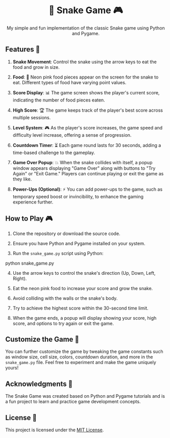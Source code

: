 <h1 align="center">🐍 Snake Game 🎮</h1>

<p align="center">
  My simple and fun implementation of the classic Snake game using Python and Pygame.
</p>

<h2>Features 🚀</h2>

1. **Snake Movement**: Control the snake using the arrow keys to eat the food and grow in size.

2. **Food**: 🍉 Neon pink food pieces appear on the screen for the snake to eat. Different types of food have varying point values.

3. **Score Display**: 📊 The game screen shows the player's current score, indicating the number of food pieces eaten.

4. **High Score**: 🏆 The game keeps track of the player's best score across multiple sessions.

5. **Level System**: 🎮 As the player's score increases, the game speed and difficulty level increase, offering a sense of progression.

6. **Countdown Timer**: ⏳ Each game round lasts for 30 seconds, adding a time-based challenge to the gameplay.

7. **Game Over Popup**: 💥 When the snake collides with itself, a popup window appears displaying "Game Over" along with buttons to "Try Again" or "Exit Game." Players can continue playing or exit the game as they like.

8. **Power-Ups (Optional)**: ⚡ You can add power-ups to the game, such as temporary speed boost or invincibility, to enhance the gaming experience further.

<h2>How to Play 🎮</h2>

1. Clone the repository or download the source code.

2. Ensure you have Python and Pygame installed on your system.

3. Run the `snake_game.py` script using Python:

python snake_game.py


4. Use the arrow keys to control the snake's direction (Up, Down, Left, Right).

5. Eat the neon pink food to increase your score and grow the snake.

6. Avoid colliding with the walls or the snake's body.

7. Try to achieve the highest score within the 30-second time limit.

8. When the game ends, a popup will display showing your score, high score, and options to try again or exit the game.

<h2>Customize the Game 🎨</h2>

You can further customize the game by tweaking the game constants such as window size, cell size, colors, countdown duration, and more in the `snake_game.py` file. Feel free to experiment and make the game uniquely yours!

<h2>Acknowledgments 🙏</h2>

The Snake Game was created based on Python and Pygame tutorials and is a fun project to learn and practice game development concepts.

<h2>License 📜</h2>

This project is licensed under the [MIT License](LICENSE).
